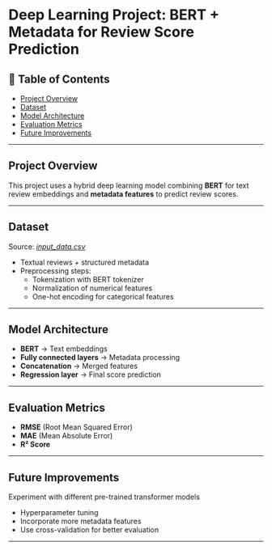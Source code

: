 # Deep Learning Project: BERT + Metadata for Review Score Prediction

## 📑 Table of Contents
- [Project Overview](#project-overview)
- [Dataset](#dataset)
- [Model Architecture](#model-architecture)
- [Evaluation Metrics](#evaluation-metrics)
- [Future Improvements](#-future-improvements)
---

## Project Overview
This project uses a hybrid deep learning model combining **BERT** for text review embeddings and **metadata features** to predict review scores.

---

## Dataset
Source: *[input_data.csv](https://github.com/user-attachments/files/21736627/input_data.csv)*
- Textual reviews + structured metadata  
- Preprocessing steps:
  - Tokenization with BERT tokenizer
  - Normalization of numerical features
  - One-hot encoding for categorical features

---

## Model Architecture
- **BERT** → Text embeddings  
- **Fully connected layers** → Metadata processing  
- **Concatenation** → Merged features  
- **Regression layer** → Final score prediction  

---

## Evaluation Metrics
- **RMSE** (Root Mean Squared Error)  
- **MAE** (Mean Absolute Error)  
- **R² Score**
---
## Future Improvements
Experiment with different pre-trained transformer models
- Hyperparameter tuning
- Incorporate more metadata features
- Use cross-validation for better evaluation

---
